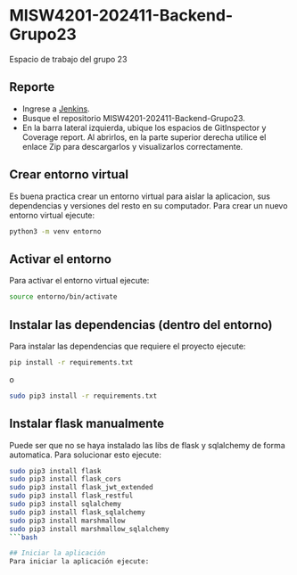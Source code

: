 # MISW4201-202411-Backend-Grupo23
Espacio de trabajo del grupo 23
 
## Reporte
* Ingrese a [Jenkins](http://157.253.238.75:8080/jenkins-misovirtual/).
* Busque el repositorio MISW4201-202411-Backend-Grupo23.
* En la barra lateral izquierda, ubique los espacios de GitInspector y Coverage report. Al abrirlos, en la parte superior derecha utilice el enlace Zip para descargarlos y visualizarlos correctamente.

## Crear entorno virtual
Es buena practica crear un entorno virtual para aislar la aplicacion, sus dependencias y versiones del resto en su computador.
Para crear un nuevo entorno virtual ejecute:

```bash
python3 -m venv entorno
```

## Activar el entorno
Para activar el entorno virtual ejecute:
```bash
source entorno/bin/activate
```

## Instalar las dependencias (dentro del entorno)
Para instalar las dependencias que requiere el proyecto ejecute:
```bash
pip install -r requirements.txt
```

o

```bash
sudo pip3 install -r requirements.txt
```

## Instalar flask manualmente
Puede ser que no se haya instalado las libs de flask y sqlalchemy de forma automatica. Para solucionar esto ejecute:

```bash
sudo pip3 install flask
sudo pip3 install flask_cors
sudo pip3 install flask_jwt_extended
sudo pip3 install flask_restful
sudo pip3 install sqlalchemy
sudo pip3 install flask_sqlalchemy
sudo pip3 install marshmallow
sudo pip3 install marshmallow_sqlalchemy
```bash

## Iniciar la aplicación
Para iniciar la aplicación ejecute:
